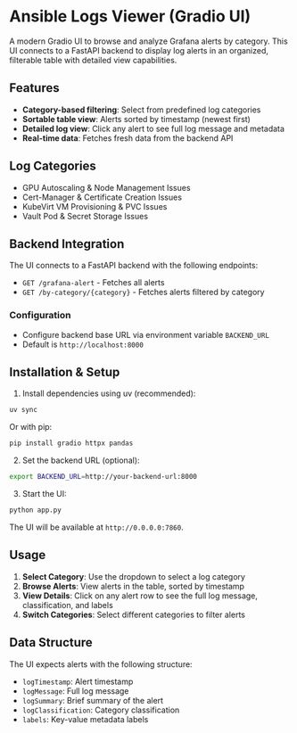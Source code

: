 # Ansible Logs Viewer (Gradio UI)

A modern Gradio UI to browse and analyze Grafana alerts by category. This UI connects to a FastAPI backend to display log alerts in an organized, filterable table with detailed view capabilities.

## Features

- **Category-based filtering**: Select from predefined log categories
- **Sortable table view**: Alerts sorted by timestamp (newest first)
- **Detailed log view**: Click any alert to see full log message and metadata
- **Real-time data**: Fetches fresh data from the backend API

## Log Categories
- GPU Autoscaling & Node Management Issues
- Cert-Manager & Certificate Creation Issues
- KubeVirt VM Provisioning & PVC Issues
- Vault Pod & Secret Storage Issues

## Backend Integration

The UI connects to a FastAPI backend with the following endpoints:
- `GET /grafana-alert` - Fetches all alerts
- `GET /by-category/{category}` - Fetches alerts filtered by category

### Configuration
- Configure backend base URL via environment variable `BACKEND_URL`
- Default is `http://localhost:8000`

## Installation & Setup

1) Install dependencies using uv (recommended):

```bash
uv sync
```

Or with pip:

```bash
pip install gradio httpx pandas
```

2) Set the backend URL (optional):

```bash
export BACKEND_URL=http://your-backend-url:8000
```

3) Start the UI:

```bash
python app.py
```

The UI will be available at `http://0.0.0.0:7860`.

## Usage

1. **Select Category**: Use the dropdown to select a log category
2. **Browse Alerts**: View alerts in the table, sorted by timestamp
3. **View Details**: Click on any alert row to see the full log message, classification, and labels
4. **Switch Categories**: Select different categories to filter alerts

## Data Structure

The UI expects alerts with the following structure:
- `logTimestamp`: Alert timestamp
- `logMessage`: Full log message
- `logSummary`: Brief summary of the alert
- `logClassification`: Category classification
- `labels`: Key-value metadata labels
